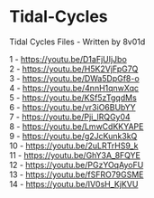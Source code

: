 # Tidal-Cycles
Tidal Cycles Files - Written by 8v01d

1 - https://youtu.be/D1aFjUIjJbo
<BR>2 - https://youtu.be/H5K2VjFpG7Q
<BR>3 - https://youtu.be/DWa5DpGf8-o
<BR>4 - https://youtu.be/4nnH1qnwXqc
<BR>5 - https://youtu.be/KSf5zTgqdMs
<BR>6 - https://youtu.be/vr3iO6BUbYY
<BR>7 - https://youtu.be/Pji_lRQGy04
<BR>8 - https://youtu.be/LmwCdKKYAPE
<BR>9 - https://youtu.be/g2JcKunk3kQ
<BR>10 - https://youtu.be/2uLRTrHS9_k
<BR>11 - https://youtu.be/GhY3A_8FQYE
<BR>12 - https://youtu.be/PGzYOqAyoFU
<BR>13 - https://youtu.be/fSFRO79GSME
<BR>14 - https://youtu.be/IV0sH_KjKVU
